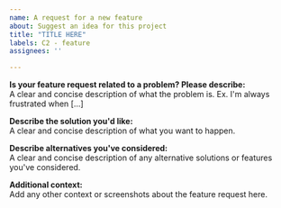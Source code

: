 ```yaml
---
name: A request for a new feature
about: Suggest an idea for this project
title: "TITLE HERE"
labels: C2 - feature
assignees: ''

---
```


**Is your feature request related to a problem? Please describe:**  
A clear and concise description of what the problem is. Ex. I'm always frustrated when [...]

**Describe the solution you'd like:**  
A clear and concise description of what you want to happen.

**Describe alternatives you've considered:**  
A clear and concise description of any alternative solutions or features you've considered.

**Additional context:**  
Add any other context or screenshots about the feature request here.
